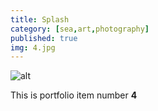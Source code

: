 ```yaml
---
title: Splash
category: [sea,art,photography]
published: true
img: 4.jpg
---
```

![alt](/assets/img/portfolio/4.jpg)

This is portfolio item number __4__
